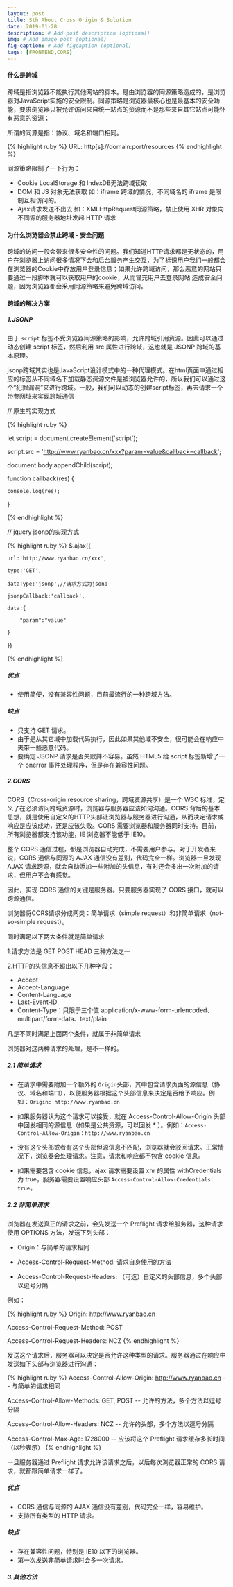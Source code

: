 ```yaml
---
layout: post
title: Sth About Cross Origin & Solution
date: 2019-01-28
description: # Add post description (optional)
img: # Add image post (optional)
fig-caption: # Add figcaption (optional)
tags: [FRONTEND,CORS]
---
```


#### 什么是跨域

跨域是指浏览器不能执行其他网站的脚本。是由浏览器的同源策略造成的，是浏览器对JavaScript实施的安全限制。同源策略是浏览器最核心也是最基本的安全功能，要求浏览器只被允许访问来自统一站点的资源而不是那些来自其它站点可能怀有恶意的资源；

所谓的同源是指：协议、域名和端口相同。

{% highlight ruby %}
URL: http[s]://domain:port/resources
{% endhighlight %}

同源策略限制了一下行为：

* Cookie LocalStorage 和 IndexDB无法跨域读取
* DOM 和 JS 对象无法获取 如：iframe 跨域的情况，不同域名的 iframe 是限制互相访问的。
* Ajax请求发送不出去 如：XMLHttpRequest同源策略，禁止使用 XHR 对象向不同源的服务器地址发起 HTTP 请求


#### 为什么浏览器会禁止跨域 - 安全问题

跨域的访问一般会带来很多安全性的问题。我们知道HTTP请求都是无状态的，用户在浏览器上访问很多情况下会和后台服务产生交互，为了标识用户我们一般都会在浏览器的Cookie中存放用户登录信息；如果允许跨域访问，那么恶意的网站只要通过一段脚本就可以获取用户的cookie，从而冒充用户去登录网站 造成安全问题，因为浏览器都会采用同源策略来避免跨域访问。


#### 跨域的解决方案

##### 1.JSONP

由于 `script` 标签不受浏览器同源策略的影响，允许跨域引用资源。因此可以通过动态创建 script 标签，然后利用 src 属性进行跨域，这也就是 JSONP 跨域的基本原理。

jsonp跨域其实也是JavaScript设计模式中的一种代理模式。在html页面中通过相应的标签从不同域名下加载静态资源文件是被浏览器允许的，所以我们可以通过这个“犯罪漏洞”来进行跨域。一般，我们可以动态的创建script标签，再去请求一个带参网址来实现跨域通信

// 原生的实现方式

{% highlight ruby %}

let script = document.createElement('script');

script.src = 'http://www.ryanbao.cn/xxx?param=value&callback=callback';

document.body.appendChild(script);

function callback(res) {  
	
	console.log(res);

}

{% endhighlight %}

// jquery jsonp的实现方式

{% highlight ruby %}
$.ajax({

    url:'http://www.ryanbao.cn/xxx',

    type:'GET',

    dataType:'jsonp',//请求方式为jsonp

    jsonpCallback:'callback',

    data:{

        "param":"value"

    }
})


{% endhighlight %}


##### 优点

* 使用简便，没有兼容性问题，目前最流行的一种跨域方法。

##### 缺点

* 只支持 GET 请求。
* 由于是从其它域中加载代码执行，因此如果其他域不安全，很可能会在响应中夹带一些恶意代码。
* 要确定 JSONP 请求是否失败并不容易。虽然 HTML5 给 script 标签新增了一个 onerror 事件处理程序，但是存在兼容性问题。


##### 2.CORS

CORS（Cross-origin resource sharing，跨域资源共享）是一个 W3C 标准，定义了在必须访问跨域资源时，浏览器与服务器应该如何沟通。CORS 背后的基本思想，就是使用自定义的HTTP头部让浏览器与服务器进行沟通，从而决定请求或响应是应该成功，还是应该失败。CORS 需要浏览器和服务器同时支持。目前，所有浏览器都支持该功能，IE 浏览器不能低于 IE10。

整个 CORS 通信过程，都是浏览器自动完成，不需要用户参与。对于开发者来说，CORS 通信与同源的 AJAX 通信没有差别，代码完全一样。浏览器一旦发现 AJAX 请求跨源，就会自动添加一些附加的头信息，有时还会多出一次附加的请求，但用户不会有感觉。

因此，实现 CORS 通信的关键是服务器。只要服务器实现了 CORS 接口，就可以跨源通信。

浏览器将CORS请求分成两类：简单请求（simple request）和非简单请求（not-so-simple request）。

同时满足以下两大条件就是简单请求

1.请求方法是 GET POST HEAD 三种方法之一

2.HTTP的头信息不超出以下几种字段：
* Accept
* Accept-Language
* Content-Language
* Last-Event-ID
* Content-Type：只限于三个值 application/x-www-form-urlencoded、multipart/form-data、text/plain

凡是不同时满足上面两个条件，就属于非简单请求

浏览器对这两种请求的处理，是不一样的。

##### 2.1 简单请求

* 在请求中需要附加一个额外的 `Origin`头部，其中包含请求页面的源信息（协议、域名和端口），以便服务器根据这个头部信息来决定是否给予响应。例如：`Origin: http://www.ryanbao.cn`

* 如果服务器认为这个请求可以接受，就在 Access-Control-Allow-Origin 头部中回发相同的源信息（如果是公共资源，可以回发 * ）。例如：`Access-Control-Allow-Origin：http://www.ryanbao.cn`

* 没有这个头部或者有这个头部但源信息不匹配，浏览器就会驳回请求。正常情况下，浏览器会处理请求。注意，请求和响应都不包含 cookie 信息。

* 如果需要包含 cookie 信息，ajax 请求需要设置 xhr 的属性 withCredentials 为 true，服务器需要设置响应头部 `Access-Control-Allow-Credentials: true`。

##### 2.2 非简单请求

浏览器在发送真正的请求之前，会先发送一个 Preflight 请求给服务器，这种请求使用 OPTIONS 方法，发送下列头部：

* Origin：与简单的请求相同

* Access-Control-Request-Method: 请求自身使用的方法

* Access-Control-Request-Headers: （可选）自定义的头部信息，多个头部以逗号分隔

例如：

{% highlight ruby %}
Origin: http://www.ryanbao.cn

Access-Control-Request-Method: POST

Access-Control-Request-Headers: NCZ
{% endhighlight %}

发送这个请求后，服务器可以决定是否允许这种类型的请求。服务器通过在响应中发送如下头部与浏览器进行沟通：

{% highlight ruby %}
Access-Control-Allow-Origin: http://www.ryanbao.cn   -- 与简单的请求相同

Access-Control-Allow-Methods: GET, POST   -- 允许的方法，多个方法以逗号分隔

Access-Control-Allow-Headers: NCZ  -- 允许的头部，多个方法以逗号分隔

Access-Control-Max-Age: 1728000 -- 应该将这个 Preflight 请求缓存多长时间（以秒表示）
{% endhighlight %}

一旦服务器通过 Preflight 请求允许该请求之后，以后每次浏览器正常的 CORS 请求，就都跟简单请求一样了。

##### 优点

* CORS 通信与同源的 AJAX 通信没有差别，代码完全一样，容易维护。
* 支持所有类型的 HTTP 请求。

##### 缺点

* 存在兼容性问题，特别是 IE10 以下的浏览器。
* 第一次发送非简单请求时会多一次请求。

##### 3.其他方法





















